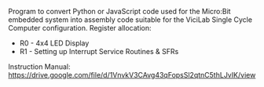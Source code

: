Program to convert Python or JavaScript code used for the Micro:Bit embedded system into assembly code suitable for the ViciLab Single Cycle Computer configuration.
Register allocation:
- R0 - 4x4 LED Display 
- R1 - Setting up Interrupt Service Routines & SFRs

Instruction Manual: https://drive.google.com/file/d/1VnvkV3CAvg43qFopsSl2qtnC5thLJvIK/view